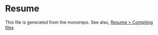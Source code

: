 # Resume

This file is generated from the monorepo.
See also, [Resume > Compiling files](https://github.com/jmelahman/monorepo/tree/master/resume#compiling-files)
